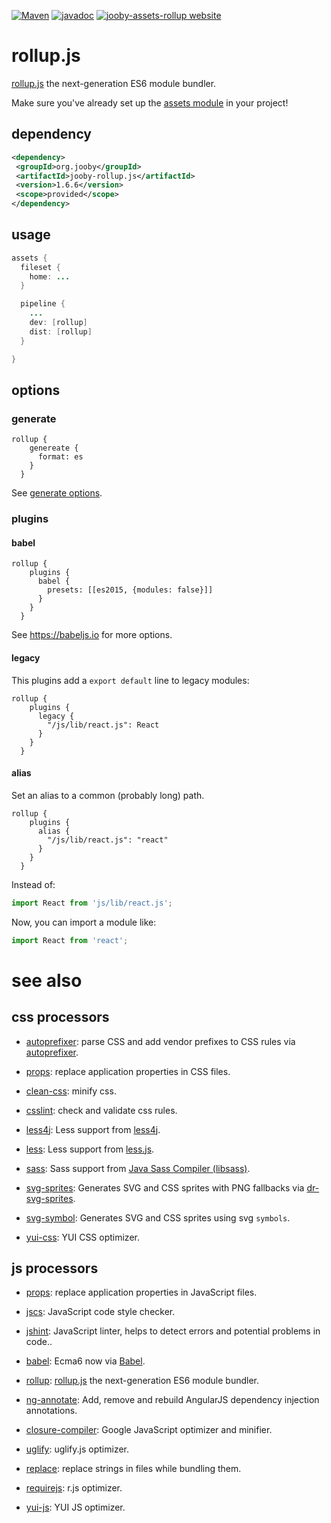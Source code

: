 [![Maven](https://img.shields.io/maven-metadata/v/http/central.maven.org/maven2/org/jooby/jooby-assets-rollup/maven-metadata.xml.svg)](http://mvnrepository.com/artifact/org.jooby/jooby-assets-rollup/1.6.6)
[![javadoc](https://javadoc.io/badge/org.jooby/jooby-assets-rollup.svg)](https://javadoc.io/doc/org.jooby/jooby-assets-rollup/1.6.6)
[![jooby-assets-rollup website](https://img.shields.io/badge/jooby-assets-rollup-brightgreen.svg)](http://jooby.org/doc/assets-rollup)
# rollup.js

<a href="http://rollupjs.org/">rollup.js</a> the next-generation ES6 module bundler.

Make sure you've already set up the [assets module](https://github.com/jooby-project/jooby/tree/master/jooby-assets) in your project!

## dependency

```xml
<dependency>
 <groupId>org.jooby</groupId>
 <artifactId>jooby-rollup.js</artifactId>
 <version>1.6.6</version>
 <scope>provided</scope>
</dependency>
```

## usage

```java
assets {
  fileset {
    home: ...
  }

  pipeline {
    ...
    dev: [rollup]
    dist: [rollup]
  }

}
```

## options

### generate

```
rollup {
    genereate {
      format: es
    }
  }

```

See <a href="https://github.com/rollup/rollup/wiki/JavaScript-API#bundlegenerate-options-">generate options</a>.

### plugins

#### babel

```
rollup {
    plugins {
      babel {
        presets: [[es2015, {modules: false}]]
      }
    }
  }

```

See <a href="https://babeljs.io/">https://babeljs.io</a> for more options.

#### legacy

This plugins add a ```export default``` line to legacy modules:

```
rollup {
    plugins {
      legacy {
        "/js/lib/react.js": React
      }
    }
  }

```

#### alias

Set an alias to a common (probably long) path.

```
rollup {
    plugins {
      alias {
        "/js/lib/react.js": "react"
      }
    }
  }

```

Instead of:

```js
import React from 'js/lib/react.js';
```

Now, you can import a module like:

```js
import React from 'react';
```

# see also

## css processors

* [autoprefixer](https://github.com/jooby-project/jooby/tree/master/jooby-assets-autoprefixer): parse CSS and add vendor prefixes to CSS rules via [autoprefixer](https://github.com/postcss/autoprefixer).

* [props](https://github.com/jooby-project/jooby/tree/master/jooby-assets-props): replace application properties in CSS files.

* [clean-css](https://github.com/jooby-project/jooby/tree/master/jooby-assets-clean-css): minify css.

* [csslint](https://github.com/jooby-project/jooby/tree/master/jooby-assets-csslint): check and validate css rules.

* [less4j](https://github.com/jooby-project/jooby/tree/master/jooby-assets-less4j): Less support from [less4j](https://github.com/SomMeri/less4j).

* [less](https://github.com/jooby-project/jooby/tree/master/jooby-assets-less): Less support from [less.js](http://lesscss.org).

* [sass](https://github.com/jooby-project/jooby/tree/master/jooby-assets-sass): Sass support from <a href="https://github.com/bit3/jsass">Java Sass Compiler (libsass)</a>.

* [svg-sprites](https://github.com/jooby-project/jooby/tree/master/jooby-assets-svg-sprites): Generates SVG and CSS sprites with PNG fallbacks via [dr-svg-sprites](https://github.com/drdk/dr-svg-sprites).

* [svg-symbol](https://github.com/jooby-project/jooby/tree/master/jooby-assets-svg-symbol): Generates SVG and CSS sprites using svg `symbols`.

* [yui-css](https://github.com/jooby-project/jooby/tree/master/jooby-assets-yui-compressor): YUI CSS optimizer.

## js processors

* [props](https://github.com/jooby-project/jooby/tree/master/jooby-assets-props): replace application properties in JavaScript files.

* [jscs](https://github.com/jooby-project/jooby/tree/master/jooby-assets-jscs): JavaScript code style checker.

* [jshint](https://github.com/jooby-project/jooby/tree/master/jooby-assets-jshint): JavaScript linter, helps to detect errors and potential problems in code..

* [babel](https://github.com/jooby-project/jooby/tree/master/jooby-assets-babel): Ecma6 now via <a href="http://babeljs.io/">Babel</a>.

* [rollup](https://github.com/jooby-project/jooby/tree/master/jooby-assets-rollup): <a href="http://rollupjs.org/">rollup.js</a> the next-generation ES6 module bundler.

* [ng-annotate](https://github.com/jooby-project/jooby/tree/master/jooby-assets-ng-annotate): Add, remove and rebuild AngularJS dependency injection annotations.

* [closure-compiler](https://github.com/jooby-project/jooby/tree/master/jooby-assets-closure-compiler): Google JavaScript optimizer and minifier.

* [uglify](https://github.com/jooby-project/jooby/tree/master/jooby-assets-uglify): uglify.js optimizer.

* [replace](https://github.com/jooby-project/jooby/tree/master/jooby-assets-replace): replace strings in files while bundling them.

* [requirejs](https://github.com/jooby-project/jooby/tree/master/jooby-assets-requirejs): r.js optimizer.

* [yui-js](https://github.com/jooby-project/jooby/tree/master/jooby-assets-yui-compressor#yui-js): YUI JS optimizer.
